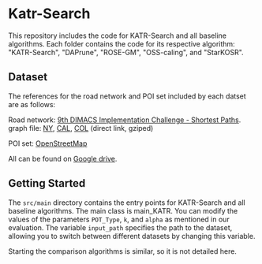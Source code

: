 # Katr-Search

This repository includes the code for KATR-Search and all baseline algorithms. Each folder contains the code for its respective algorithm: "KATR-Search", "DAPrune", "ROSE-GM", "OSS-caling", and "StarKOSR".

## Dataset

The references for the road network and POI set included by each datset are as follows:

Road network: [9th DIMACS Implementation Challenge - Shortest Paths](https://www.diag.uniroma1.it/challenge9/download.shtml).
graph file: [NY](https://www.diag.uniroma1.it//challenge9/data/USA-road-d/USA-road-d.NY.gr.gz), [CAL](https://www.diag.uniroma1.it//challenge9/data/USA-road-d/USA-road-d.CAL.gr.gz), [COL](https://www.diag.uniroma1.it//challenge9/data/USA-road-d/USA-road-d.COL.gr.gz) (direct link, gziped)

POI set: [OpenStreetMap](https://www.openstreetmap.org)

All can be found on [Google drive](https://drive.google.com/drive/folders/1LncerbFXiM8UbE5fhuvu06L6afE3I8kY?usp=drive_link).

## Getting Started

The `src/main` directory contains the entry points for KATR-Search and all baseline algorithms. The main class is main_KATR. You can modify the values of the parameters `POT_Type`, `k`, and `alpha` as mentioned in our evaluation. The variable `input_path` specifies the path to the dataset, allowing you to switch between different datasets by changing this variable.

Starting the comparison algorithms is similar, so it is not detailed here.

